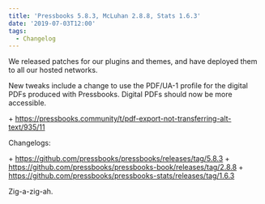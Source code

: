 ```yaml
---
title: 'Pressbooks 5.8.3, McLuhan 2.8.8, Stats 1.6.3'
date: '2019-07-03T12:00'
tags:
  - Changelog
---
```


We released patches for our plugins and themes, and have deployed them to all our hosted
networks.

New tweaks include a change to use the PDF/UA-1 profile for the digital PDFs produced with
Pressbooks. Digital PDFs should now be more accessible.

\+ https://pressbooks.community/t/pdf-export-not-transferring-alt-text/935/11

Changelogs:

\+ https://github.com/pressbooks/pressbooks/releases/tag/5.8.3 +
https://github.com/pressbooks/pressbooks-book/releases/tag/2.8.8 +
https://github.com/pressbooks/pressbooks-stats/releases/tag/1.6.3

Zig-a-zig-ah.
